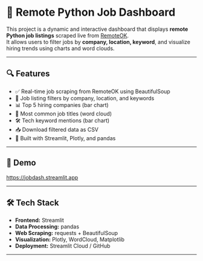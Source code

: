 # 💼 Remote Python Job Dashboard

This project is a dynamic and interactive dashboard that displays **remote Python job listings** scraped live from [RemoteOK](https://remoteok.com).  
It allows users to filter jobs by **company, location, keyword**, and visualize hiring trends using charts and word clouds.

---

## 🔍 Features

- ✅ Real-time job scraping from RemoteOK using BeautifulSoup
- 🧾 Job listing filters by company, location, and keywords
- 📊 Top 5 hiring companies (bar chart)
- 🧠 Most common job titles (word cloud)
- 🛠 Tech keyword mentions (bar chart)
- 📥 Download filtered data as CSV
- 🧭 Built with Streamlit, Plotly, and pandas

---

## 🚀 Demo
https://jobdash.streamlit.app

---

## 🛠 Tech Stack

- **Frontend:** Streamlit
- **Data Processing:** pandas
- **Web Scraping:** requests + BeautifulSoup
- **Visualization:** Plotly, WordCloud, Matplotlib
- **Deployment:** Streamlit Cloud / GitHub

---
